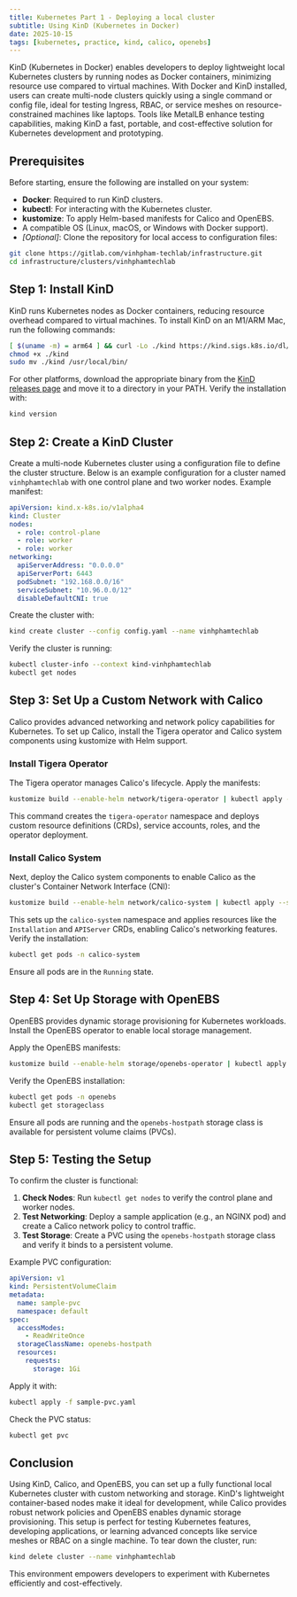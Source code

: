 ```yaml
---
title: Kubernetes Part 1 - Deploying a local cluster
subtitle: Using KinD (Kubernetes in Docker)
date: 2025-10-15
tags: [kubernetes, practice, kind, calico, openebs]
---
```


KinD (Kubernetes in Docker) enables developers to deploy lightweight local Kubernetes clusters by running nodes as Docker containers, minimizing resource use compared to virtual machines. With Docker and KinD installed, users can create multi-node clusters quickly using a single command or config file, ideal for testing Ingress, RBAC, or service meshes on resource-constrained machines like laptops. Tools like MetalLB enhance testing capabilities, making KinD a fast, portable, and cost-effective solution for Kubernetes development and prototyping.

## Prerequisites

Before starting, ensure the following are installed on your system:

- **Docker**: Required to run KinD clusters.
- **kubectl**: For interacting with the Kubernetes cluster.
- **kustomize**: To apply Helm-based manifests for Calico and OpenEBS.
- A compatible OS (Linux, macOS, or Windows with Docker support).
- *[Optional]*: Clone the repository for local access to configuration files:
  
```sh
git clone https://gitlab.com/vinhpham-techlab/infrastructure.git
cd infrastructure/clusters/vinhphamtechlab
```

## Step 1: Install KinD

KinD runs Kubernetes nodes as Docker containers, reducing resource overhead compared to virtual machines. To install KinD on an M1/ARM Mac, run the following commands:

```sh
[ $(uname -m) = arm64 ] && curl -Lo ./kind https://kind.sigs.k8s.io/dl/v0.30.0/kind-darwin-arm64
chmod +x ./kind
sudo mv ./kind /usr/local/bin/
```

For other platforms, download the appropriate binary from the [KinD releases page](https://github.com/kubernetes-sigs/kind/releases) and move it to a directory in your PATH. Verify the installation with:

```sh
kind version
```

## Step 2: Create a KinD Cluster

Create a multi-node Kubernetes cluster using a configuration file to define the cluster structure. Below is an example configuration for a cluster named `vinhphamtechlab` with one control plane and two worker nodes. Example manifest:

```yaml
apiVersion: kind.x-k8s.io/v1alpha4
kind: Cluster
nodes:
  - role: control-plane
  - role: worker
  - role: worker
networking:
  apiServerAddress: "0.0.0.0"
  apiServerPort: 6443
  podSubnet: "192.168.0.0/16"
  serviceSubnet: "10.96.0.0/12"
  disableDefaultCNI: true
```

Create the cluster with:

```sh
kind create cluster --config config.yaml --name vinhphamtechlab
```

Verify the cluster is running:

```sh
kubectl cluster-info --context kind-vinhphamtechlab
kubectl get nodes
```

## Step 3: Set Up a Custom Network with Calico

Calico provides advanced networking and network policy capabilities for Kubernetes. To set up Calico, install the Tigera operator and Calico system components using kustomize with Helm support.

### Install Tigera Operator

The Tigera operator manages Calico's lifecycle. Apply the manifests:

```sh
kustomize build --enable-helm network/tigera-operator | kubectl apply --server-side --force-conflicts -f-
```

This command creates the `tigera-operator` namespace and deploys custom resource definitions (CRDs), service accounts, roles, and the operator deployment.

### Install Calico System

Next, deploy the Calico system components to enable Calico as the cluster's Container Network Interface (CNI):

```sh
kustomize build --enable-helm network/calico-system | kubectl apply --server-side --force-conflicts -f-
```

This sets up the `calico-system` namespace and applies resources like the `Installation` and `APIServer` CRDs, enabling Calico's networking features. Verify the installation:

```sh
kubectl get pods -n calico-system
```

Ensure all pods are in the `Running` state.

## Step 4: Set Up Storage with OpenEBS

OpenEBS provides dynamic storage provisioning for Kubernetes workloads. Install the OpenEBS operator to enable local storage management.

Apply the OpenEBS manifests:

```sh
kustomize build --enable-helm storage/openebs-operator | kubectl apply --server-side --force-conflicts -f-
```

Verify the OpenEBS installation:

```sh
kubectl get pods -n openebs
kubectl get storageclass
```

Ensure all pods are running and the `openebs-hostpath` storage class is available for persistent volume claims (PVCs).

## Step 5: Testing the Setup

To confirm the cluster is functional:

1. **Check Nodes**: Run `kubectl get nodes` to verify the control plane and worker nodes.
2. **Test Networking**: Deploy a sample application (e.g., an NGINX pod) and create a Calico network policy to control traffic.
3. **Test Storage**: Create a PVC using the `openebs-hostpath` storage class and verify it binds to a persistent volume.

Example PVC configuration:

```yaml
apiVersion: v1
kind: PersistentVolumeClaim
metadata:
  name: sample-pvc
  namespace: default
spec:
  accessModes:
    - ReadWriteOnce
  storageClassName: openebs-hostpath
  resources:
    requests:
      storage: 1Gi
```

Apply it with:

```sh
kubectl apply -f sample-pvc.yaml
```

Check the PVC status:

```sh
kubectl get pvc
```

## Conclusion

Using KinD, Calico, and OpenEBS, you can set up a fully functional local Kubernetes cluster with custom networking and storage. KinD's lightweight container-based nodes make it ideal for development, while Calico provides robust network policies and OpenEBS enables dynamic storage provisioning. This setup is perfect for testing Kubernetes features, developing applications, or learning advanced concepts like service meshes or RBAC on a single machine. To tear down the cluster, run:

```sh
kind delete cluster --name vinhphamtechlab
```

This environment empowers developers to experiment with Kubernetes efficiently and cost-effectively.
